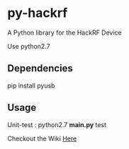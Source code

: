 py-hackrf
=========
A Python library for the HackRF Device

Use python2.7

Dependencies
-------------
pip install pyusb

Usage
-------------

Unit-test : python2.7 __main.py__ test


Checkout the Wiki [Here](https://github.com/hathcox/py-hackrf/wiki)
